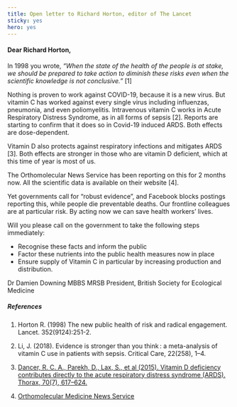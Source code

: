 ```yaml
---
title: Open letter to Richard Horton, editor of The Lancet
sticky: yes
hero: yes
---
```


#### Dear Richard Horton,

In 1998 you wrote, _“When the state of the health of the people is at stake, we should be prepared to take action to diminish these risks even when the scientific knowledge is not conclusive.”_ [1]

Nothing is proven to work against COVID-19, because it is a new virus. But vitamin C has worked against every single virus including influenzas, pneumonia, and even poliomyelitis. Intravenous vitamin C works in Acute Respiratory Distress Syndrome, as in all forms of sepsis [2]. Reports are starting to confirm that it does so in Covid-19 induced ARDS. Both effects are dose-dependent.

Vitamin D also protects against respiratory infections and mitigates ARDS [3]. Both effects are stronger in those who are vitamin D deficient, which at this time of year is most of us.

The Orthomolecular News Service has been reporting on this for 2 months now.  All the scientific data is available on their website [4].

Yet governments call for “robust evidence”, and Facebook blocks postings reporting this, while people die preventable deaths. Our frontline colleagues are at particular risk. By acting now we can save health workers’ lives.

Will you please call on the government to take the following steps immediately: 

- Recognise these facts and inform the public
- Factor these nutrients into the public health measures now in place
- Ensure supply of Vitamin C in particular by increasing production and distribution.

Dr Damien Downing MBBS  MRSB
President, British Society for Ecological Medicine


##### References

1. Horton R. (1998) The new public health of risk and radical engagement. Lancet. 352(9124):251-2.

2. Li, J. (2018). Evidence is stronger than you think : a meta-analysis of vitamin C use in patients with sepsis. Critical Care, 22(258), 1–4.

3. [Dancer, R. C. A., Parekh, D., Lax, S., et al (2015). Vitamin D deficiency contributes directly to the acute respiratory distress syndrome (ARDS). Thorax, 70(7), 617–624.](https://doi.org/10.1136/thoraxjnl-2014-206680)

4. [Orthomolecular Medicine
News Service](http://orthomolecular.org/resources/omns/index.shtml)